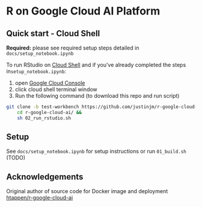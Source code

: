 # R on Google Cloud AI Platform

## Quick start - Cloud Shell 

**Required:** please see required setup steps detailed in `docs/setup_notebook.ipynb`

To run RStudio on [Cloud Shell](https://cloud.google.com/shell/docs/using-cloud-shell) and if you've already completed the steps in`setup_notebook.ipynb`:

1. open [Google Cloud Console](https://console.cloud.google.com/home/dashboard) 
2. click  cloud shell terminal window 
3. Run the following command (to download this repo and run script)

```sh
git clone -b test-workbench https://github.com/justinjm/r-google-cloud-ai &&
    cd r-google-cloud-ai/ && 
    sh 02_run_rstudio.sh 
```

## Setup

See `docs/setup_notebook.ipynb` for setup instructions or run `01_build.sh` (TODO)

## Acknowledgements 

Original author of source code for Docker image and deployment [htappen/r-google-cloud-ai](https://github.com/htappen/r-google-cloud-ai)